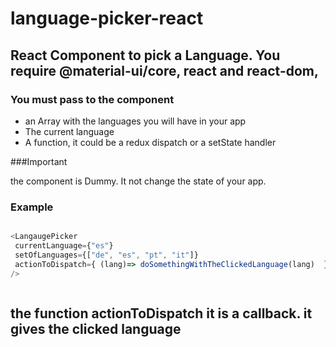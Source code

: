 # language-picker-react

## React Component to pick a Language. You require @material-ui/core, react and react-dom,


### You must pass to the component 
<ul>
<li> an Array with the languages you will have in your app</li>
<li> The current language</li>
<li> A function, it could be a redux dispatch or a setState handler </li>
</ul>

###Important

the component is Dummy. It not change the state of your app.



### Example

```javascript

<LangaugePicker
 currentLanguage={"es"}
 setOfLanguages={["de", "es", "pt", "it"]}
 actionToDispatch={ (lang)=> doSomethingWithTheClickedLanguage(lang)  }
/>



````


## the function actionToDispatch it is a callback. it gives the clicked language




